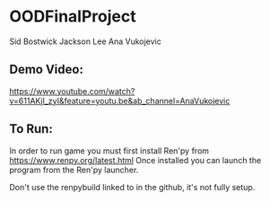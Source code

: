 # OODFinalProject

Sid Bostwick
Jackson Lee
Ana Vukojevic

## Demo Video:
https://www.youtube.com/watch?v=611AKjI_zyI&feature=youtu.be&ab_channel=AnaVukojevic

## To Run:
In order to run game you must first install Ren'py from https://www.renpy.org/latest.html 
Once installed you can launch the program from the Ren'py launcher.  

Don't use the renpybuild linked to in the github, it's not fully setup.
